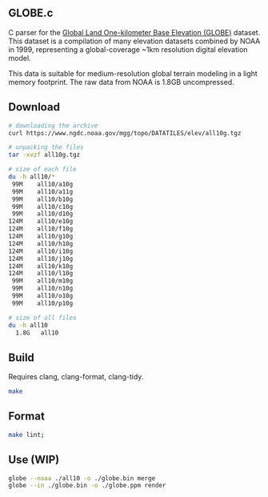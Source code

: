 GLOBE.c
---

C parser for the [Global Land One-kilometer Base Elevation (GLOBE)](https://www.ngdc.noaa.gov/mgg/topo/report/globedocumentationmanual.pdf) dataset. This dataset is a compilation of many elevation datasets combined by NOAA in 1999, representing a global-coverage ~1km resolution digital elevation model.

This data is suitable for medium-resolution global terrain modeling in a light memory footprint. The raw data from NOAA is 1.8GB uncompressed.

## Download

```sh
# downloading the archive
curl https://www.ngdc.noaa.gov/mgg/topo/DATATILES/elev/all10g.tgz

# unpacking the files
tar -xvzf all10g.tgz

# size of each file
du -h all10/*
 99M    all10/a10g
 99M    all10/a11g
 99M    all10/b10g
 99M    all10/c10g
 99M    all10/d10g
124M    all10/e10g
124M    all10/f10g
124M    all10/g10g
124M    all10/h10g
124M    all10/i10g
124M    all10/j10g
124M    all10/k10g
124M    all10/l10g
 99M    all10/m10g
 99M    all10/n10g
 99M    all10/o10g
 99M    all10/p10g

# size of all files
du -h all10
  1.8G   all10
```

## Build

Requires clang, clang-format, clang-tidy.

```sh
make
```

## Format

```sh
make lint;
```

## Use (WIP)

```sh
globe --noaa ./all10 -o ./globe.bin merge
globe --in ./globe.bin -o ./globe.ppm render
```
